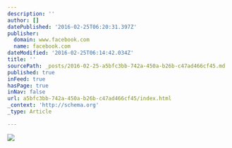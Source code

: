 ```yaml
---
description: ''
author: []
datePublished: '2016-02-25T06:20:31.397Z'
publisher:
  domain: www.facebook.com
  name: facebook.com
dateModified: '2016-02-25T06:14:42.034Z'
title: ''
sourcePath: _posts/2016-02-25-a5bfc3bb-742a-450a-b26b-c47ad466cf45.md
published: true
inFeed: true
hasPage: true
inNav: false
url: a5bfc3bb-742a-450a-b26b-c47ad466cf45/index.html
_context: 'http://schema.org'
_type: Article

---
```

![](https://scontent-lax3-1.xx.fbcdn.net/hphotos-xaf1/v/t1.0-9/393375_10150455011181458_1368249379_n.jpg?oh=452829a6b202daa5b70a3f0303da9d8f&oe=576550DD)